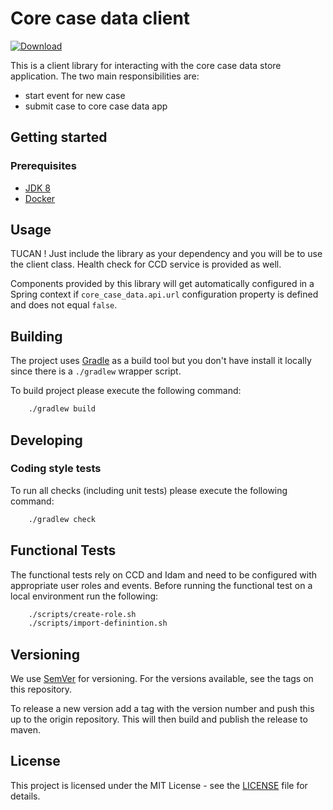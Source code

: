 # Core case data client
[![Download](https://jitpack.io/v/hmcts/ccd-client.svg) ](https://jitpack.io/#hmcts/ccd-client)

This is a client library for interacting with the core case data store application. The two main responsibilities are:
 - start event for new case
 - submit case to core case data app

## Getting started

### Prerequisites

- [JDK 8](https://www.oracle.com/java)
- [Docker](https://www.docker.com)

## Usage

TUCAN ! 
Just include the library as your dependency and you will be to use the client class. Health check for CCD service is provided as well.

Components provided by this library will get automatically configured in a Spring context if `core_case_data.api.url` configuration property is defined and does not equal `false`. 

## Building

The project uses [Gradle](https://gradle.org) as a build tool but you don't have install it locally since there is a
`./gradlew` wrapper script.  

To build project please execute the following command:

```bash
    ./gradlew build
```

## Developing

### Coding style tests

To run all checks (including unit tests) please execute the following command:

```bash
    ./gradlew check
```

## Functional Tests

The functional tests rely on CCD and Idam and need to be configured with appropriate user roles and events.
Before running the functional test on a local environment run the following:
```bash
    ./scripts/create-role.sh
    ./scripts/import-definintion.sh
```

## Versioning

We use [SemVer](http://semver.org/) for versioning.
For the versions available, see the tags on this repository.

To release a new version add a tag with the version number and push this up to the origin repository. This will then 
build and publish the release to maven.

## License

This project is licensed under the MIT License - see the [LICENSE](LICENSE.md) file for details.
